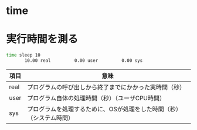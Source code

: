 time
========

# 実行時間を測る

```sh
time sleep 10
       10.00 real         0.00 user         0.00 sys
```

| 項目 | 意味                                                                 |
| ---- | -------------------------------------------------------------------- |
| real | プログラムの呼び出しから終了までにかかった実時間（秒）               |
| user | プログラム自体の処理時間（秒）（ユーザCPU時間）                      |
| sys  | プログラムを処理するために、OSが処理をした時間（秒）（システム時間） |